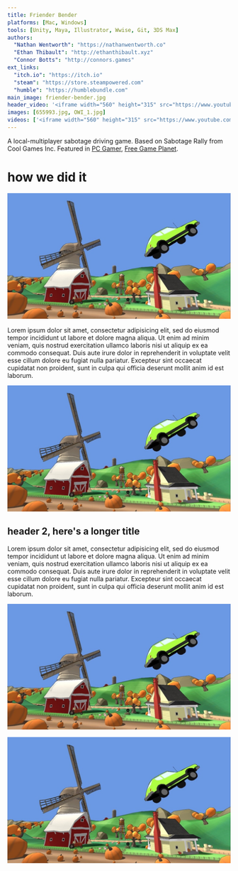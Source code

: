 ```yaml
---
title: Friender Bender
platforms: [Mac, Windows]
tools: [Unity, Maya, Illustrator, Wwise, Git, 3DS Max]
authors:
  "Nathan Wentworth": "https://nathanwentworth.co"
  "Ethan Thibault": "http://ethanthibault.xyz"
  "Connor Botts": "http://connors.games"
ext_links:
  "itch.io": "https://itch.io"
  "steam": "https://store.steampowered.com"
  "humble": "https://humblebundle.com"
main_image: friender-bender.jpg
header_video: '<iframe width="560" height="315" src="https://www.youtube.com/embed/aF3lF6Yo-gs" frameborder="0" allowfullscreen></iframe>'
images: [655993.jpg, OWI_1.jpg]
videos: ['<iframe width="560" height="315" src="https://www.youtube.com/embed/aF3lF6Yo-gs" frameborder="0" allowfullscreen></iframe>', '<iframe width="560" height="315" src="https://www.youtube.com/embed/aF3lF6Yo-gs" frameborder="0" allowfullscreen></iframe>']
---
```

A local-multiplayer sabotage driving game. Based on Sabotage Rally from Cool Games Inc. Featured in [PC Gamer](http://www.pcgamer.com/free-games-of-the-week/), [Free Game Planet](https://www.freegameplanet.com/friender-bender-download-game/).

# how we did it

![cool](/assets/img/friender-bender.jpg)

Lorem ipsum dolor sit amet, consectetur adipisicing elit, sed do eiusmod
tempor incididunt ut labore et dolore magna aliqua. Ut enim ad minim veniam,
quis nostrud exercitation ullamco laboris nisi ut aliquip ex ea commodo
consequat. Duis aute irure dolor in reprehenderit in voluptate velit esse
cillum dolore eu fugiat nulla pariatur. Excepteur sint occaecat cupidatat non
proident, sunt in culpa qui officia deserunt mollit anim id est laborum.

![cool](/assets/img/friender-bender.jpg)

## header 2, here's a longer title

Lorem ipsum dolor sit amet, consectetur adipisicing elit, sed do eiusmod
tempor incididunt ut labore et dolore magna aliqua. Ut enim ad minim veniam,
quis nostrud exercitation ullamco laboris nisi ut aliquip ex ea commodo
consequat. Duis aute irure dolor in reprehenderit in voluptate velit esse
cillum dolore eu fugiat nulla pariatur. Excepteur sint occaecat cupidatat non
proident, sunt in culpa qui officia deserunt mollit anim id est laborum.

![cool](/assets/img/friender-bender.jpg)


![cool](/assets/img/friender-bender.jpg)
